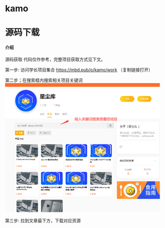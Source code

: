 # kamo
# 源码下载
#### 介绍
源码获取 
代码仅作参考，完整项目获取方式见下文。

第一步:  访问学长项目集合
https://mbd.pub/o/kamo/work
（复制链接打开）

第二步；在搜索框内搜索相关项目关键词
![image](/44.png)

第三步:  拉到文章最下方，下载对应资源

